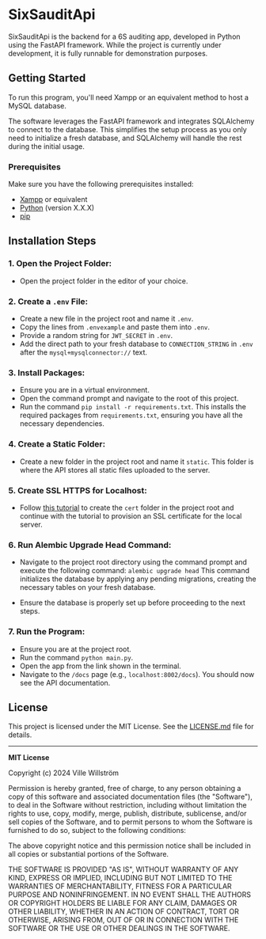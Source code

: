 # SixSauditApi

SixSauditApi is the backend for a 6S auditing app, developed in Python using the FastAPI framework. While the project is currently under development, it is fully runnable for demonstration purposes.

## Getting Started

To run this program, you'll need Xampp or an equivalent method to host a MySQL database.

The software leverages the FastAPI framework and integrates SQLAlchemy to connect to the database. This simplifies the setup process as you only need to initialize a fresh database, and SQLAlchemy will handle the rest during the initial usage.

### Prerequisites

Make sure you have the following prerequisites installed:

- [Xampp](https://www.apachefriends.org/index.html) or equivalent
- [Python](https://www.python.org/downloads/) (version X.X.X)
- [pip](https://pip.pypa.io/en/stable/installation/)

## Installation Steps

### 1. Open the Project Folder:

- Open the project folder in the editor of your choice.

### 2. Create a `.env` File:

- Create a new file in the project root and name it `.env`.
- Copy the lines from `.envexample` and paste them into `.env`.
- Provide a random string for `JWT_SECRET` in `.env`.
- Add the direct path to your fresh database to `CONNECTION_STRING` in `.env` after the `mysql+mysqlconnector://` text.

### 3. Install Packages:

- Ensure you are in a virtual environment.
- Open the command prompt and navigate to the root of this project.
- Run the command `pip install -r requirements.txt`.
  This installs the required packages from `requirements.txt`, ensuring you have all the necessary dependencies.

### 4. Create a Static Folder:

- Create a new folder in the project root and name it `static`.
  This folder is where the API stores all static files uploaded to the server.

### 5. Create SSL HTTPS for Localhost:

- Follow [this tutorial](https://www.section.io/engineering-education/how-to-get-ssl-https-for-localhost/) to create the `cert` folder in the project root and continue with the tutorial to provision an SSL certificate for the local server.

### 6. Run Alembic Upgrade Head Command:

- Navigate to the project root directory using the command prompt and execute the following command:
`alembic upgrade head` This command initializes the database by applying any pending migrations, creating the necessary tables on your fresh database.

- Ensure the database is properly set up before proceeding to the next steps.

### 7. Run the Program:

- Ensure you are at the project root.
- Run the command `python main.py`.
- Open the app from the link shown in the terminal.
- Navigate to the `/docs` page (e.g., `localhost:8002/docs`).
  You should now see the API documentation.

## License

This project is licensed under the MIT License. See the [LICENSE.md](LICENSE.md) file for details.

---

**MIT License**

Copyright (c) 2024 Ville Willström

Permission is hereby granted, free of charge, to any person obtaining a copy
of this software and associated documentation files (the "Software"), to deal
in the Software without restriction, including without limitation the rights
to use, copy, modify, merge, publish, distribute, sublicense, and/or sell
copies of the Software, and to permit persons to whom the Software is
furnished to do so, subject to the following conditions:

The above copyright notice and this permission notice shall be included in all
copies or substantial portions of the Software.

THE SOFTWARE IS PROVIDED "AS IS", WITHOUT WARRANTY OF ANY KIND, EXPRESS OR
IMPLIED, INCLUDING BUT NOT LIMITED TO THE WARRANTIES OF MERCHANTABILITY,
FITNESS FOR A PARTICULAR PURPOSE AND NONINFRINGEMENT. IN NO EVENT SHALL THE
AUTHORS OR COPYRIGHT HOLDERS BE LIABLE FOR ANY CLAIM, DAMAGES OR OTHER
LIABILITY, WHETHER IN AN ACTION OF CONTRACT, TORT OR OTHERWISE, ARISING FROM,
OUT OF OR IN CONNECTION WITH THE SOFTWARE OR THE USE OR OTHER DEALINGS IN THE
SOFTWARE.
